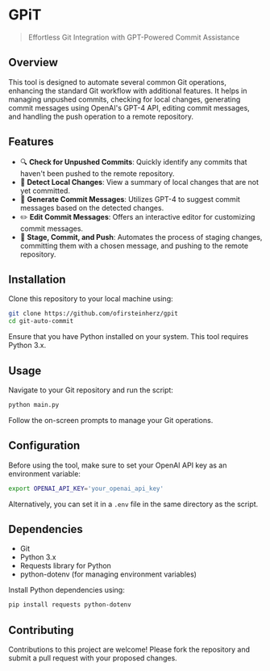 # GPiT
> Effortless Git Integration with GPT-Powered Commit Assistance

## Overview
This tool is designed to automate several common Git operations, enhancing the standard Git workflow with additional features. It helps in managing unpushed commits, checking for local changes, generating commit messages using OpenAI's GPT-4 API, editing commit messages, and handling the push operation to a remote repository.

## Features
- 🔍 **Check for Unpushed Commits**: Quickly identify any commits that haven't been pushed to the remote repository.
- 📝 **Detect Local Changes**: View a summary of local changes that are not yet committed.
- 💬 **Generate Commit Messages**: Utilizes GPT-4 to suggest commit messages based on the detected changes.
- ✏️ **Edit Commit Messages**: Offers an interactive editor for customizing commit messages.
- 🚀 **Stage, Commit, and Push**: Automates the process of staging changes, committing them with a chosen message, and pushing to the remote repository.

## Installation
Clone this repository to your local machine using:
```bash
git clone https://github.com/ofirsteinherz/gpit
cd git-auto-commit
```

Ensure that you have Python installed on your system. This tool requires Python 3.x.

## Usage
Navigate to your Git repository and run the script:
```bash
python main.py
```

Follow the on-screen prompts to manage your Git operations.

## Configuration
Before using the tool, make sure to set your OpenAI API key as an environment variable:
```bash
export OPENAI_API_KEY='your_openai_api_key'
```
Alternatively, you can set it in a `.env` file in the same directory as the script.

## Dependencies
- Git
- Python 3.x
- Requests library for Python
- python-dotenv (for managing environment variables)

Install Python dependencies using:
```bash
pip install requests python-dotenv
```

## Contributing
Contributions to this project are welcome! Please fork the repository and submit a pull request with your proposed changes.